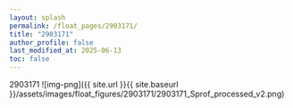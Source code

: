 ```yaml
---
layout: splash
permalink: /float_pages/2903171/
title: "2903171"
author_profile: false
last_modified_at: 2025-06-13
toc: false
---
```

 
2903171
![img-png]({{ site.url }}{{ site.baseurl }}/assets/images/float_figures/2903171/2903171_Sprof_processed_v2.png)